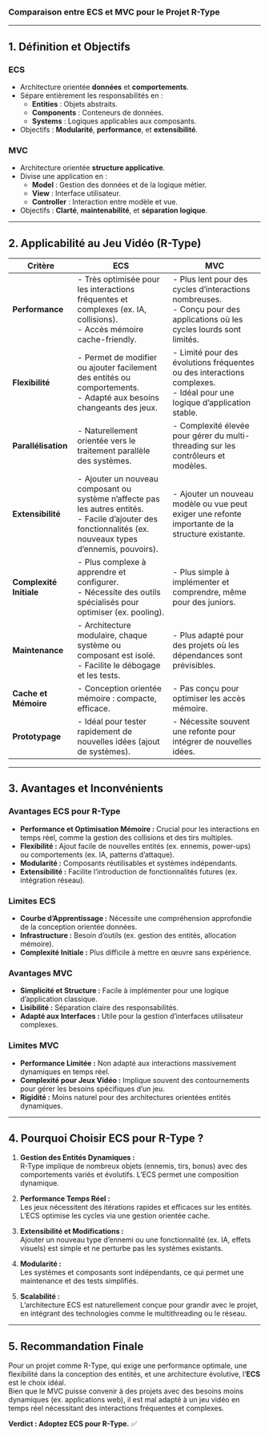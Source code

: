 ### Comparaison entre ECS et MVC pour le Projet R-Type

---

## **1. Définition et Objectifs**

### **ECS**
- Architecture orientée **données** et **comportements**.
- Sépare entièrement les responsabilités en :
  - **Entities** : Objets abstraits.
  - **Components** : Conteneurs de données.
  - **Systems** : Logiques applicables aux composants.
- Objectifs : **Modularité**, **performance**, et **extensibilité**.

### **MVC**
- Architecture orientée **structure applicative**.
- Divise une application en :
  - **Model** : Gestion des données et de la logique métier.
  - **View** : Interface utilisateur.
  - **Controller** : Interaction entre modèle et vue.
- Objectifs : **Clarté**, **maintenabilité**, et **séparation logique**.

---

## **2. Applicabilité au Jeu Vidéo (R-Type)**

| Critère                    | **ECS**                                   | **MVC**                                   |
|----------------------------|-------------------------------------------|-------------------------------------------|
| **Performance**            | - Très optimisée pour les interactions fréquentes et complexes (ex. IA, collisions).<br>- Accès mémoire cache-friendly. | - Plus lent pour des cycles d’interactions nombreuses.<br>- Conçu pour des applications où les cycles lourds sont limités. |
| **Flexibilité**            | - Permet de modifier ou ajouter facilement des entités ou comportements.<br>- Adapté aux besoins changeants des jeux. | - Limité pour des évolutions fréquentes ou des interactions complexes.<br>- Idéal pour une logique d’application stable. |
| **Parallélisation**        | - Naturellement orientée vers le traitement parallèle des systèmes. | - Complexité élevée pour gérer du multi-threading sur les contrôleurs et modèles. |
| **Extensibilité**          | - Ajouter un nouveau composant ou système n’affecte pas les autres entités.<br>- Facile d’ajouter des fonctionnalités (ex. nouveaux types d’ennemis, pouvoirs). | - Ajouter un nouveau modèle ou vue peut exiger une refonte importante de la structure existante. |
| **Complexité Initiale**    | - Plus complexe à apprendre et configurer.<br>- Nécessite des outils spécialisés pour optimiser (ex. pooling). | - Plus simple à implémenter et comprendre, même pour des juniors. |
| **Maintenance**            | - Architecture modulaire, chaque système ou composant est isolé.<br>- Facilite le débogage et les tests. | - Plus adapté pour des projets où les dépendances sont prévisibles. |
| **Cache et Mémoire**       | - Conception orientée mémoire : compacte, efficace. | - Pas conçu pour optimiser les accès mémoire. |
| **Prototypage**            | - Idéal pour tester rapidement de nouvelles idées (ajout de systèmes). | - Nécessite souvent une refonte pour intégrer de nouvelles idées. |

---

## **3. Avantages et Inconvénients**

### **Avantages ECS pour R-Type**
- **Performance et Optimisation Mémoire :** Crucial pour les interactions en temps réel, comme la gestion des collisions et des tirs multiples.
- **Flexibilité :** Ajout facile de nouvelles entités (ex. ennemis, power-ups) ou comportements (ex. IA, patterns d’attaque).
- **Modularité :** Composants réutilisables et systèmes indépendants.
- **Extensibilité :** Facilite l’introduction de fonctionnalités futures (ex. intégration réseau).

### **Limites ECS**
- **Courbe d’Apprentissage :** Nécessite une compréhension approfondie de la conception orientée données.
- **Infrastructure :** Besoin d’outils (ex. gestion des entités, allocation mémoire).
- **Complexité Initiale :** Plus difficile à mettre en œuvre sans expérience.

### **Avantages MVC**
- **Simplicité et Structure :** Facile à implémenter pour une logique d’application classique.
- **Lisibilité :** Séparation claire des responsabilités.
- **Adapté aux Interfaces :** Utile pour la gestion d’interfaces utilisateur complexes.

### **Limites MVC**
- **Performance Limitée :** Non adapté aux interactions massivement dynamiques en temps réel.
- **Complexité pour Jeux Vidéo :** Implique souvent des contournements pour gérer les besoins spécifiques d’un jeu.
- **Rigidité :** Moins naturel pour des architectures orientées entités dynamiques.

---

## **4. Pourquoi Choisir ECS pour R-Type ?**

1. **Gestion des Entités Dynamiques :**  
   R-Type implique de nombreux objets (ennemis, tirs, bonus) avec des comportements variés et évolutifs. L’ECS permet une composition dynamique.

2. **Performance Temps Réel :**  
   Les jeux nécessitent des itérations rapides et efficaces sur les entités. L’ECS optimise les cycles via une gestion orientée cache.

3. **Extensibilité et Modifications :**  
   Ajouter un nouveau type d’ennemi ou une fonctionnalité (ex. IA, effets visuels) est simple et ne perturbe pas les systèmes existants.

4. **Modularité :**  
   Les systèmes et composants sont indépendants, ce qui permet une maintenance et des tests simplifiés.

5. **Scalabilité :**  
   L’architecture ECS est naturellement conçue pour grandir avec le projet, en intégrant des technologies comme le multithreading ou le réseau.

---

## **5. Recommandation Finale**

Pour un projet comme R-Type, qui exige une performance optimale, une flexibilité dans la conception des entités, et une architecture évolutive, l’**ECS** est le choix idéal.  
Bien que le MVC puisse convenir à des projets avec des besoins moins dynamiques (ex. applications web), il est mal adapté à un jeu vidéo en temps réel nécessitant des interactions fréquentes et complexes.

**Verdict : Adoptez ECS pour R-Type.** ✅

